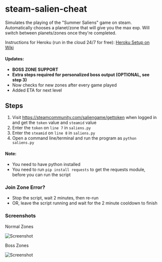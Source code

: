 # steam-salien-cheat
Simulates the playing of the "Summer Saliens" game on steam. Automatically chooses a planet/zone that will give you the max exp. Will switch between planets/zones once they're completed.

Instructions for Heroku (run in the cloud 24/7 for free): [Heroku Setup on Wiki](https://github.com/nathan78906/steam-salien-cheat/wiki/Heroku-Setup)

#### Updates:
- **BOSS ZONE SUPPORT**
- **Extra steps required for personalized boss output (OPTIONAL, see step 3)**
- Now checks for new zones after every game played
- Added ETA for next level

## Steps
1. Visit https://steamcommunity.com/saliengame/gettoken when logged in and get the `token` value and `steamid` value
2. Enter the `token` on `line 7` in `saliens.py`
3. Enter the `steamid` on `line 8` in `saliens.py`
4. Open a command line/terminal and run the program as `python saliens.py`

#### Note:
- You need to have python installed
- You need to run `pip install requests` to get the requests module, before you can run the script

### Join Zone Error?
- Stop the script, wait 2 minutes, then re-run 
- OR, leave the script running and wait for the 2 minute cooldown to finish

### Screenshots
Normal Zones

![Screenshot](https://raw.githubusercontent.com/nathan78906/steam-salien-cheat/master/screenshot.png)

Boss Zones

![Screenshot](https://raw.githubusercontent.com/nathan78906/steam-salien-cheat/master/screenshot-boss.png)
